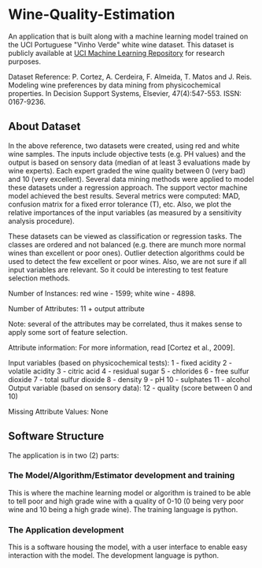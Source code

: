 # Wine-Quality-Estimation
An application that is built along with a machine learning model trained on the UCI  Portuguese "Vinho Verde"  white wine dataset.
This dataset is publicly available at [UCI Machine Learning Repository](https://archive.ics.uci.edu/ml/machine-learning-databases/wine-quality/winequality-white.csv) for research purposes. 

Dataset Reference: P. Cortez, A. Cerdeira, F. Almeida, T. Matos and J. Reis. Modeling wine preferences by data mining from physicochemical properties. In Decision Support Systems, Elsevier, 47(4):547-553. ISSN: 0167-9236.

## About Dataset
In the above reference, two datasets were created, using red and white wine samples. The inputs include objective tests (e.g. PH values) and the output is based on sensory data (median of at least 3 evaluations made by wine experts). Each expert graded the wine quality between 0 (very bad) and 10 (very excellent). Several data mining methods were applied to model these datasets under a regression approach. The support vector machine model achieved the best results. Several metrics were computed: MAD, confusion matrix for a fixed error tolerance (T), etc. Also, we plot the relative importances of the input variables (as measured by a sensitivity analysis procedure).

These datasets can be viewed as classification or regression tasks. The classes are ordered and not balanced (e.g. there are munch more normal wines than excellent or poor ones). Outlier detection algorithms could be used to detect the few excellent or poor wines. Also, we are not sure if all input variables are relevant. So it could be interesting to test feature selection methods.

Number of Instances: red wine - 1599; white wine - 4898. 

Number of Attributes: 11 + output attribute
  
Note: several of the attributes may be correlated, thus it makes sense to apply some sort of feature selection.

Attribute information: For more information, read [Cortez et al., 2009].

Input variables (based on physicochemical tests):
   1 - fixed acidity
   2 - volatile acidity
   3 - citric acid
   4 - residual sugar
   5 - chlorides
   6 - free sulfur dioxide
   7 - total sulfur dioxide
   8 - density
   9 - pH
   10 - sulphates
   11 - alcohol
   Output variable (based on sensory data): 
   12 - quality (score between 0 and 10)

Missing Attribute Values: None


## Software Structure
The application is in two (2) parts:
### The Model/Algorithm/Estimator development and training
This is where the machine learning model or algorithm is trained to be able to tell poor and high grade wine with a quality of 0-10 (0 being very poor wine and 10 being a high grade wine).
The training language is python.
### The Application development
This is a software housing the model, with a user interface to enable easy interaction with the model.
The development language is python.
